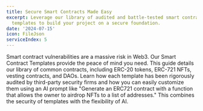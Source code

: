 ```yaml
---
title: Secure Smart Contracts Made Easy
excerpt: Leverage our library of audited and battle-tested smart contract
  templates to build your project on a secure foundation.
date: '2024-07-15'
icon: FileJson
serviceIndex: 5
---
```

Smart contract vulnerabilities are a massive risk in Web3. Our Smart Contract Templates provide the peace of mind you need. This guide details our library of common contracts, including ERC-20 tokens, ERC-721 NFTs, vesting contracts, and DAOs. Learn how each template has been rigorously audited by third-party security firms and how you can easily customize them using an AI prompt like "Generate an ERC721 contract with a function that allows the owner to airdrop NFTs to a list of addresses." This combines the security of templates with the flexibility of AI.
